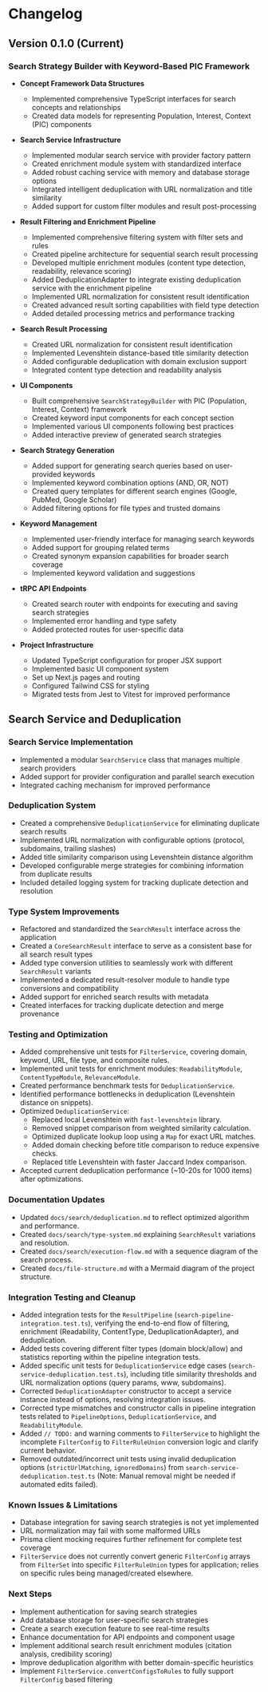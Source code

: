 # Changelog

## Version 0.1.0 (Current)

### Search Strategy Builder with Keyword-Based PIC Framework

- **Concept Framework Data Structures**
  - Implemented comprehensive TypeScript interfaces for search concepts and relationships
  - Created data models for representing Population, Interest, Context (PIC) components

- **Search Service Infrastructure**
  - Implemented modular search service with provider factory pattern
  - Created enrichment module system with standardized interface
  - Added robust caching service with memory and database storage options
  - Integrated intelligent deduplication with URL normalization and title similarity
  - Added support for custom filter modules and result post-processing

- **Result Filtering and Enrichment Pipeline**
  - Implemented comprehensive filtering system with filter sets and rules
  - Created pipeline architecture for sequential search result processing
  - Developed multiple enrichment modules (content type detection, readability, relevance scoring)
  - Added DeduplicationAdapter to integrate existing deduplication service with the enrichment pipeline
  - Implemented URL normalization for consistent result identification
  - Created advanced result sorting capabilities with field type detection
  - Added detailed processing metrics and performance tracking

- **Search Result Processing**
  - Created URL normalization for consistent result identification
  - Implemented Levenshtein distance-based title similarity detection
  - Added configurable deduplication with domain exclusion support
  - Integrated content type detection and readability analysis

- **UI Components**
  - Built comprehensive `SearchStrategyBuilder` with PIC (Population, Interest, Context) framework
  - Created keyword input components for each concept section
  - Implemented various UI components following best practices
  - Added interactive preview of generated search strategies

- **Search Strategy Generation**
  - Added support for generating search queries based on user-provided keywords
  - Implemented keyword combination options (AND, OR, NOT)
  - Created query templates for different search engines (Google, PubMed, Google Scholar)
  - Added filtering options for file types and trusted domains

- **Keyword Management**
  - Implemented user-friendly interface for managing search keywords
  - Added support for grouping related terms
  - Created synonym expansion capabilities for broader search coverage
  - Implemented keyword validation and suggestions

- **tRPC API Endpoints**
  - Created search router with endpoints for executing and saving search strategies
  - Implemented error handling and type safety
  - Added protected routes for user-specific data

- **Project Infrastructure**
  - Updated TypeScript configuration for proper JSX support
  - Implemented basic UI component system
  - Set up Next.js pages and routing
  - Configured Tailwind CSS for styling
  - Migrated tests from Jest to Vitest for improved performance

## Search Service and Deduplication

### Search Service Implementation
- Implemented a modular `SearchService` class that manages multiple search providers
- Added support for provider configuration and parallel search execution
- Integrated caching mechanism for improved performance

### Deduplication System
- Created a comprehensive `DeduplicationService` for eliminating duplicate search results
- Implemented URL normalization with configurable options (protocol, subdomains, trailing slashes)
- Added title similarity comparison using Levenshtein distance algorithm
- Developed configurable merge strategies for combining information from duplicate results
- Included detailed logging system for tracking duplicate detection and resolution

### Type System Improvements
- Refactored and standardized the `SearchResult` interface across the application
- Created a `CoreSearchResult` interface to serve as a consistent base for all search result types
- Added type conversion utilities to seamlessly work with different `SearchResult` variants
- Implemented a dedicated result-resolver module to handle type conversions and compatibility
- Added support for enriched search results with metadata
- Created interfaces for tracking duplicate detection and merge provenance

### Testing and Optimization
- Added comprehensive unit tests for `FilterService`, covering domain, keyword, URL, file type, and composite rules.
- Implemented unit tests for enrichment modules: `ReadabilityModule`, `ContentTypeModule`, `RelevanceModule`.
- Created performance benchmark tests for `DeduplicationService`.
- Identified performance bottlenecks in deduplication (Levenshtein distance on snippets).
- Optimized `DeduplicationService`:
  - Replaced local Levenshtein with `fast-levenshtein` library.
  - Removed snippet comparison from weighted similarity calculation.
  - Optimized duplicate lookup loop using a `Map` for exact URL matches.
  - Added domain checking before title comparison to reduce expensive checks.
  - Replaced title Levenshtein with faster Jaccard Index comparison.
- Accepted current deduplication performance (~10-20s for 1000 items) after optimizations.

### Documentation Updates
- Updated `docs/search/deduplication.md` to reflect optimized algorithm and performance.
- Created `docs/search/type-system.md` explaining `SearchResult` variations and resolution.
- Created `docs/search/execution-flow.md` with a sequence diagram of the search process.
- Created `docs/file-structure.md` with a Mermaid diagram of the project structure.

### Integration Testing and Cleanup
- Added integration tests for the `ResultPipeline` (`search-pipeline-integration.test.ts`), verifying the end-to-end flow of filtering, enrichment (Readability, ContentType, DeduplicationAdapter), and deduplication.
- Added tests covering different filter types (domain block/allow) and statistics reporting within the pipeline integration tests.
- Added specific unit tests for `DeduplicationService` edge cases (`search-service-deduplication.test.ts`), including title similarity thresholds and URL normalization options (query params, www, subdomains).
- Corrected `DeduplicationAdapter` constructor to accept a service instance instead of options, resolving integration issues.
- Corrected type mismatches and constructor calls in pipeline integration tests related to `PipelineOptions`, `DeduplicationService`, and `ReadabilityModule`.
- Added `// TODO:` and warning comments to `FilterService` to highlight the incomplete `FilterConfig` to `FilterRuleUnion` conversion logic and clarify current behavior.
- Removed outdated/incorrect unit tests using invalid deduplication options (`strictUrlMatching`, `ignoredDomains`) from `search-service-deduplication.test.ts` (Note: Manual removal might be needed if automated edits failed).

### Known Issues & Limitations

- Database integration for saving search strategies is not yet implemented
- URL normalization may fail with some malformed URLs
- Prisma client mocking requires further refinement for complete test coverage
- `FilterService` does not currently convert generic `FilterConfig` arrays from `FilterSet` into specific `FilterRuleUnion` types for application; relies on specific rules being managed/created elsewhere.

### Next Steps

- Implement authentication for saving search strategies
- Add database storage for user-specific search strategies
- Create a search execution feature to see real-time results
- Enhance documentation for API endpoints and component usage
- Implement additional search result enrichment modules (citation analysis, credibility scoring)
- Improve deduplication algorithm with better domain-specific heuristics
- Implement `FilterService.convertConfigsToRules` to fully support `FilterConfig` based filtering 